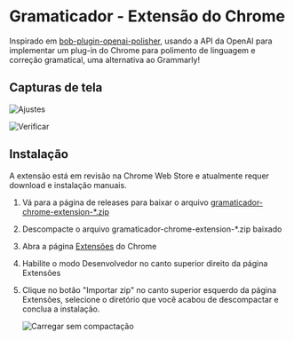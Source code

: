 # Gramaticador - Extensão do Chrome

Inspirado em [bob-plugin-openai-polisher](https://github.com/yetone/bob-plugin-openai-polisher), usando a API da OpenAI para implementar um plug-in do Chrome para polimento de linguagem e correção gramatical, uma alternativa ao Grammarly!

## Capturas de tela

![Ajustes](https://github.com/patrickgdl/gramaticador/assets/22237558/cca73a23-9cd8-4b64-b217-2b68ba7aa2ff)

![Verificar](https://github.com/patrickgdl/gramaticador/assets/22237558/4b07f2ef-873b-477e-baa8-c1b18522fecc)

## Instalação

A extensão está em revisão na Chrome Web Store e atualmente requer download e instalação manuais.

1. Vá para a página de releases para baixar o arquivo [gramaticador-chrome-extension-\*.zip](https://github.com/patrickgdl/gramaticador/releases)
2. Descompacte o arquivo gramaticador-chrome-extension-\*.zip baixado
3. Abra a página [Extensões](chrome://extensions) do Chrome
4. Habilite o modo Desenvolvedor no canto superior direito da página Extensões
5. Clique no botão "Importar zip" no canto superior esquerdo da página Extensões, selecione o diretório que você acabou de descompactar e conclua a instalação.

   ![Carregar sem compactação](https://github.com/patrickgdl/gramaticador/assets/22237558/b60ce87d-0725-4162-9239-5fedd9c1a582)
